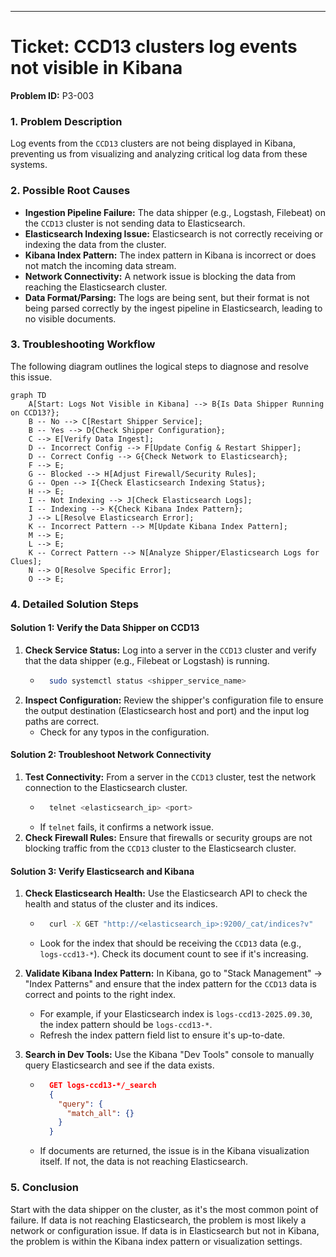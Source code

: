 

-----

# Ticket: CCD13 clusters log events not visible in Kibana

**Problem ID:** P3-003

### 1\. Problem Description

Log events from the `CCD13` clusters are not being displayed in Kibana, preventing us from visualizing and analyzing critical log data from these systems.

### 2\. Possible Root Causes

  * **Ingestion Pipeline Failure:** The data shipper (e.g., Logstash, Filebeat) on the `CCD13` cluster is not sending data to Elasticsearch.
  * **Elasticsearch Indexing Issue:** Elasticsearch is not correctly receiving or indexing the data from the cluster.
  * **Kibana Index Pattern:** The index pattern in Kibana is incorrect or does not match the incoming data stream.
  * **Network Connectivity:** A network issue is blocking the data from reaching the Elasticsearch cluster.
  * **Data Format/Parsing:** The logs are being sent, but their format is not being parsed correctly by the ingest pipeline in Elasticsearch, leading to no visible documents.

### 3\. Troubleshooting Workflow

The following diagram outlines the logical steps to diagnose and resolve this issue.

```mermaid
graph TD
    A[Start: Logs Not Visible in Kibana] --> B{Is Data Shipper Running on CCD13?};
    B -- No --> C[Restart Shipper Service];
    B -- Yes --> D{Check Shipper Configuration};
    C --> E[Verify Data Ingest];
    D -- Incorrect Config --> F[Update Config & Restart Shipper];
    D -- Correct Config --> G{Check Network to Elasticsearch};
    F --> E;
    G -- Blocked --> H[Adjust Firewall/Security Rules];
    G -- Open --> I{Check Elasticsearch Indexing Status};
    H --> E;
    I -- Not Indexing --> J[Check Elasticsearch Logs];
    I -- Indexing --> K{Check Kibana Index Pattern};
    J --> L[Resolve Elasticsearch Error];
    K -- Incorrect Pattern --> M[Update Kibana Index Pattern];
    M --> E;
    L --> E;
    K -- Correct Pattern --> N[Analyze Shipper/Elasticsearch Logs for Clues];
    N --> O[Resolve Specific Error];
    O --> E;
```

### 4\. Detailed Solution Steps

#### Solution 1: Verify the Data Shipper on CCD13

1.  **Check Service Status:** Log into a server in the `CCD13` cluster and verify that the data shipper (e.g., Filebeat or Logstash) is running.
      * ```bash
          sudo systemctl status <shipper_service_name>
        ```
2.  **Inspect Configuration:** Review the shipper's configuration file to ensure the output destination (Elasticsearch host and port) and the input log paths are correct.
      * Check for any typos in the configuration.

#### Solution 2: Troubleshoot Network Connectivity

1.  **Test Connectivity:** From a server in the `CCD13` cluster, test the network connection to the Elasticsearch cluster.
      * ```bash
          telnet <elasticsearch_ip> <port>
        ```
      * If `telnet` fails, it confirms a network issue.
2.  **Check Firewall Rules:** Ensure that firewalls or security groups are not blocking traffic from the `CCD13` cluster to the Elasticsearch cluster.

#### Solution 3: Verify Elasticsearch and Kibana

1.  **Check Elasticsearch Health:** Use the Elasticsearch API to check the health and status of the cluster and its indices.

      * ```bash
          curl -X GET "http://<elasticsearch_ip>:9200/_cat/indices?v"
        ```
      * Look for the index that should be receiving the `CCD13` data (e.g., `logs-ccd13-*`). Check its document count to see if it's increasing.

2.  **Validate Kibana Index Pattern:** In Kibana, go to "Stack Management" -\> "Index Patterns" and ensure that the index pattern for the `CCD13` data is correct and points to the right index.

      * For example, if your Elasticsearch index is `logs-ccd13-2025.09.30`, the index pattern should be `logs-ccd13-*`.
      * Refresh the index pattern field list to ensure it's up-to-date.

3.  **Search in Dev Tools:** Use the Kibana "Dev Tools" console to manually query Elasticsearch and see if the data exists.

      * ```json
          GET logs-ccd13-*/_search
          {
            "query": {
              "match_all": {}
            }
          }
        ```
      * If documents are returned, the issue is in the Kibana visualization itself. If not, the data is not reaching Elasticsearch.

### 5\. Conclusion

Start with the data shipper on the cluster, as it's the most common point of failure. If data is not reaching Elasticsearch, the problem is most likely a network or configuration issue. If data is in Elasticsearch but not in Kibana, the problem is within the Kibana index pattern or visualization settings.
